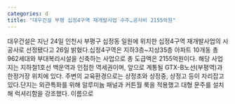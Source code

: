 ```yaml
---
categories: d
title: "대우건설 부평 십정4구역 재개발사업 수주…공사비 2155억원"
---
```

대우건설은 지난 24일 인천시 부평구 십정동 일원에 위치한 십정4구역 재개발사업의 시공사로 선정됐다고 26일 밝혔다.십정4구역은 지하3층~지상35층 아파트 10개동 총 962세대와 부대복리시설을 신축하는 사업으로 총 도급액은 2155억원이다. 해당 사업지는 지하철1호선 백운역과 인접한 역세권이며, 앞으로 계통될 GTX-B노선(부평역)과 한정거장 위치에 있다. 주변의 교육환경으로는 상정초와 상정중, 상정고 등이 자리잡고 있다.단지는 외관특화를 위해 알루미늄 패널과 커튼월 룩을 적용했고 대형 문주를 설치해 럭셔리함을 강조했다. 이름으로